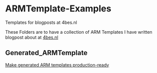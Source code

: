 # ARMTemplate-Examples
Templates for blogposts at 4bes.nl

These Folders are to have a collection of ARM Templates I have written blogpost about at [4bes.nl](https://4bes.nl)

## Generated_ARMTemplate

[Make generated ARM templates production-ready](https://4bes.nl)
